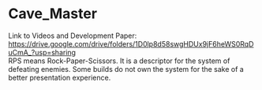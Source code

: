 # Cave_Master
Link to Videos and Development Paper:
https://drive.google.com/drive/folders/1D0lp8d58swgHDUx9jF6heWS0RqDuCmA_?usp=sharing    
RPS means Rock-Paper-Scissors. It is a descriptor for the system of defeating enemies. Some builds do not own the system for the sake of a better presentation experience.
